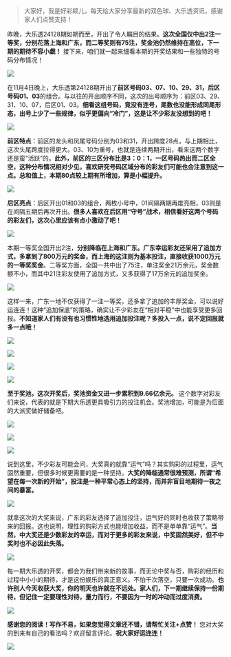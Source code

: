> 大家好，我是好彩颖儿，每天给大家分享最新的双色球、大乐透资讯，感谢家人们点赞支持！

昨晚，大乐透24128期如期而至，开出了令人瞩目的结果。**这次全国仅中出2注一等奖，分别花落上海和广东，而二等奖则有75注，奖金池仍然维持在高位，下一期的期待不容小觑！** 接下来，咱们就一起来细看本期的开奖结果和一些独特的号码分布情况！


![](https://cdn.jsdelivr.net/gh/wangwenjie1314/PicCDN/2024-11-5/1730762135890-image.png)


在11月4日晚上，大乐透第24128期开出了**前区号码03、07、10、29、31，后区号码01、03**的组合。与以往的开出顺序不同，这次的出号顺序为：前区03、29、31、10、07，后区01、03。**细看这组号码，竟没有连号，尾数也没能形成同尾形态，出号上少了一些规律，似乎更偏向“冷门”，这是让不少彩友没想到的吧！**


![](https://cdn.jsdelivr.net/gh/wangwenjie1314/PicCDN/2024-11-5/1730762148935-image.png)


**前区特点**：前区的龙头和凤尾号码分别为03和31，开出跨度28点，与上期相比，这次头尾跨度拉得更大。03、10为重号，也就是连续两期开出，看来这两个数字还是蛮“活跃”的。**此外，前区的三区分布比是3：0：1，一区号码热出而二区全空，这种分布情况相对少见，喜欢研究号码区域分布的彩友们可能也会注意到这一点。总和值上，本期80点较上期有所增加，算是小幅提升。**


![](https://cdn.jsdelivr.net/gh/wangwenjie1314/PicCDN/2024-11-5/1730762167828-image.png)


**后区亮点**：后区开出01和03的组合，两枚小号中，01间隔两期再度亮相，03则是在间隔五期后再次开出。**很多人喜欢在后区用“守号”战术，相信看好这两个号码的彩友们，这次心里应该有点小激动了吧！**


![](https://cdn.jsdelivr.net/gh/wangwenjie1314/PicCDN/2024-11-5/1730762182684-image.png)


本期一等奖全国开出2注，**分别降临在上海和广东。广东幸运彩友还采用了追加方式，多拿到了800万元的奖金，而上海的这注则为基本投注，直接收获1000万元的一等奖奖金**。二等奖方面，全国一共中出了75注，单注奖金21万余元，奖金数额不小，而其中21注彩友使用了追加方式，又多获得了17万余元的追加奖金。


![](https://cdn.jsdelivr.net/gh/wangwenjie1314/PicCDN/2024-11-5/1730762351609-image.png)


这样一来，广东一地不仅获得了一注一等奖，还多拿了追加的丰厚奖金，可以说好运连连！这种“追加保底”的策略，确实让不少彩友在“相对平稳”中也能享受更多回报。**不知道家人们有没有也习惯性地选用追加投注呢？多投入一点，说不定回报就多一点哦！**


![](https://cdn.jsdelivr.net/gh/wangwenjie1314/PicCDN/2024-11-5/1730762201356-image.png)

![](https://cdn.jsdelivr.net/gh/wangwenjie1314/PicCDN/2024-11-5/1730762208714-image.png)


![](https://cdn.jsdelivr.net/gh/wangwenjie1314/PicCDN/2024-11-5/1730762215677-image.png)


![](https://cdn.jsdelivr.net/gh/wangwenjie1314/PicCDN/2024-11-5/1730762221437-image.png)


**至于奖池，这次开奖后，奖池资金又进一步累积到9.66亿余元。** 这个数字对彩友们来说，代表的就是下期大乐透更具吸引力的投注机会。奖池增加，可能是为后面的大派奖做好储备吧。


![](https://cdn.jsdelivr.net/gh/wangwenjie1314/PicCDN/2024-11-5/1730762230329-image.png)


![](https://cdn.jsdelivr.net/gh/wangwenjie1314/PicCDN/2024-11-5/1730762237857-image.png)


![](https://cdn.jsdelivr.net/gh/wangwenjie1314/PicCDN/2024-11-5/1730762244370-image.png)



说到这里，不少彩友可能会问，大奖真的就靠“运气”吗？其实购彩的过程里，运气固然重要，但很多时候更需要的是一种坚持。**大奖的降临通常很难预测，所谓“希望在每一次新的开始”，投注是一种平常心态上的坚持，而并非盲目地期待一夜之间的暴富。**


![](https://cdn.jsdelivr.net/gh/wangwenjie1314/PicCDN/2024-11-5/1730762280522-image.png)


就拿这次的大奖来说，广东的彩友选择了追加投注，运气好的同时也收获了策略带来的回报。这也说明，理性的购彩方式也能增加收益，而不是单单靠“运气”。**当然，中大奖还是少数彩友的幸运，而对于更多的彩友来说，中奖固然美好，但不中奖时也不必因此失落。**

![](https://cdn.jsdelivr.net/gh/wangwenjie1314/PicCDN/2024-11-5/1730762301715-image.png)


每一期大乐透的开奖，都会为我们带来新的故事，而无论中奖与否，购彩的经历和过程中小小的期待，才是这份娱乐的真正意义。不怕千次落空，只要一次成功。**也许别人今天收获大奖，你的明天也许就在不远处。家人们，下一期继续保持一份期待，但记住一定要理性对待，量力而行，不要因为一时的冲动而过度消费。**


![](https://cdn.jsdelivr.net/gh/wangwenjie1314/PicCDN/2024-11-5/1730762326307-image.png)


**感谢您的阅读！写作不易，如果您觉得文章还不错，请帮忙关注+点赞！** 您对大奖的到来有自己的看法吗？欢迎留言评论。**祝大家好运连连！**

![](https://cdn.jsdelivr.net/gh/wangwenjie1314/PicCDN/2024-8-14/1723598982679-image.png)
